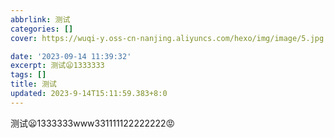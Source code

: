 ```yaml
---
abbrlink: 测试
categories: []
cover: https://wuqi-y.oss-cn-nanjing.aliyuncs.com/hexo/img/image/5.jpg

date: '2023-09-14 11:39:32'
excerpt: 测试😦1333333 
tags: []
title: 测试
updated: 2023-9-14T15:11:59.383+8:0
---
```

测试😦1333333www331111122222222😡
